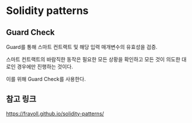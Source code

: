 # Solidity patterns

## Guard Check

Guard를 통해 스마트 컨트랙트 및 해당 입력 매개변수의 유효성을 검증.

스마트 컨트랙트의 바람직한 동작은 필요한 모든 상황을 확인하고 모든 것이 의도한 대로인 경우에만 진행하는 것이다.

이를 위해 Guard Check를 사용한다.



## 참고 링크

https://fravoll.github.io/solidity-patterns/